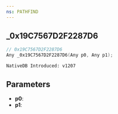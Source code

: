 ```yaml
---
ns: PATHFIND
---
```

## _0x19C7567D2F2287D6

```c
// 0x19C7567D2F2287D6
Any _0x19C7567D2F2287D6(Any p0, Any p1);
```

```
NativeDB Introduced: v1207
```

## Parameters
* **p0**:
* **p1**:
